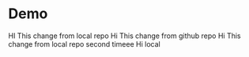 # Demo
HI This change from local repo
Hi This change from github repo
Hi This change from local repo second timeee 
Hi local
